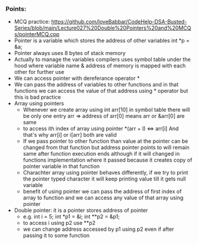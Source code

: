 ### Points: 
- MCQ practice: https://github.com/loveBabbar/CodeHelp-DSA-Busted-Series/blob/main/Lecture027%20Double%20Pointers%20and%20MCQs/pointerMCQ.cpp
- Pointer is a variable which stores the address of other variables int *p = &a;
- Pointer always uses 8 bytes of stack memory
- Actually to manage the variables compilers uses symbol table under the hood where variable name & address of memory is mapped with each other for further use
- We can access pointer with dereferance operator *
- We can pass the address of variables to other functions and in that functions we can access the value of that address using * operator but this is bad practice
- Array using pointers
  - Whenever we create array using int arr[10] in symbol table there will be only one entry arr => address of arr[0] means arr or &arr[0] are same
  - to access ith index of array using pointer *(arr + I) <=> arr[i] And that's why arr[i] or i[arr] both are valid
  - If we pass pointer to other function than value at the pointer can be changed from that function but address pointer points to will remain same after function execution ends although if it will changed in functions implementation where it passed because it creates copy of pointer variable in that function
  - Charachter array using pointer behaves differently, if we try to print the pointer typed character it will keep printing value till it gets null variable
  - benefit of using pointer we can pass the address of first index of array to function and we can access any value of that array using pointer
- Double pointer: it is a pointer stores address of pointer
  - e.g. int i = 5;  int *p1 = &i;  int **p2 = &p1;
  - to access i using p2 use **p2
  - we can change address accessed by p1 using p2 even if after passing it to some function 
